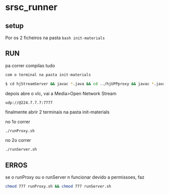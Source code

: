# srsc_runner

## setup

Por os 2 ficheiros na pasta ```bash init-materials ```

## RUN

pa correr compilas tudo

```bash
com o terminal na pasta init-materials

$ cd hjStreamServer && javac *.java && cd ../hjUPPproxy && javac *.java

```

depois abre o vlc, vai a Media>Open Network Stream

```http
udp://@224.7.7.7:7777
```

finalmente abrir 2 terminais na pasta init-materials

no 1o correr
```bash
./runProxy.sh
```
no 2o correr
```bash
./runServer.sh
```

## ERROS

se o runProxy ou o runServer n funcionar devido a permissoes, faz

```bash
chmod 777 runProxy.sh && chmod 777 runServer.sh
```
